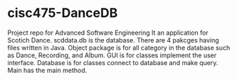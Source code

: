 # cisc475-DanceDB
Project repo for Advanced Software Engineering
It an application for Scotich Dance. scddata.db is the database. There are 4 pakcges having files written in Java. Object package is for all category in the database such as Dance, Recording, and Album. GUI is for classes implement the user interface. Database is for classes connect to database and make query. Main has the main method.